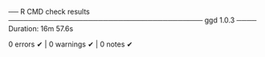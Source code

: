 ── R CMD check results ─────────────────────────────────────── ggd 1.0.3 ────
Duration: 16m 57.6s

0 errors ✔ | 0 warnings ✔ | 0 notes ✔
